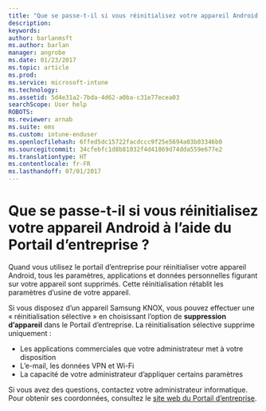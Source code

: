 ```yaml
---
title: "Que se passe-t-il si vous réinitialisez votre appareil Android ? | Microsoft Docs"
description: 
keywords: 
author: barlanmsft
ms.author: barlan
manager: angrobe
ms.date: 01/23/2017
ms.topic: article
ms.prod: 
ms.service: microsoft-intune
ms.technology: 
ms.assetid: 5d4e31a2-7bda-4d62-a0ba-c31e77ecea03
searchScope: User help
ROBOTS: 
ms.reviewer: arnab
ms.suite: ems
ms.custom: intune-enduser
ms.openlocfilehash: 6ffed5dc15722facdccc9f25e5694a03b03346b0
ms.sourcegitcommit: 34cfebfc1d8b81032f4d41869d74dda559e677e2
ms.translationtype: HT
ms.contentlocale: fr-FR
ms.lasthandoff: 07/01/2017
---
```

# <a name="what-happens-if-you-reset-your-android-device-using-the-company-portal"></a>Que se passe-t-il si vous réinitialisez votre appareil Android à l’aide du Portail d’entreprise ?

Quand vous utilisez le portail d’entreprise pour réinitialiser votre appareil Android, tous les paramètres, applications et données personnelles figurant sur votre appareil sont supprimés. Cette réinitialisation rétablit les paramètres d’usine de votre appareil.

Si vous disposez d’un appareil Samsung KNOX, vous pouvez effectuer une « réinitialisation sélective » en choisissant l’option de **suppression d’appareil** dans le Portail d’entreprise. La réinitialisation sélective supprime uniquement :

- Les applications commerciales que votre administrateur met à votre disposition
- L’e-mail, les données VPN et Wi-Fi
- La capacité de votre administrateur d’appliquer certains paramètres

Si vous avez des questions, contactez votre administrateur informatique. Pour obtenir ses coordonnées, consultez le [site web du Portail d’entreprise](http://portal.manage.microsoft.com).
